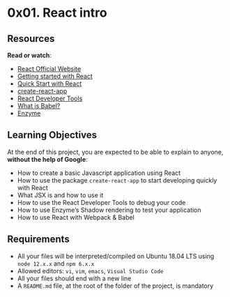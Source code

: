 # 0x01. React intro
## Resources
**Read or watch**:

* [React Official Website](https://react.dev)
* [Getting started with React](https://www.taniarascia.com/getting-started-with-react/)
* [Quick Start with React](https://react.dev/learn)
* [create-react-app](https://github.com/facebook/create-react-app)
* [React Developer Tools](https://chromewebstore.google.com/detail/react-developer-tools/fmkadmapgofadopljbjfkapdkoienihi)
* [What is Babel?](https://babeljs.io/docs/)
* [Enzyme](https://enzymejs.github.io/enzyme/docs/api/shallow.html)

## Learning Objectives
At the end of this project, you are expected to be able to explain to anyone, **without the help of Google**:

* How to create a basic Javascript application using React
* How to use the package `create-react-app` to start developing quickly with React
* What JSX is and how to use it
* How to use the React Developer Tools to debug your code
* How to use Enzyme’s Shadow rendering to test your application
* How to use React with Webpack & Babel

## Requirements
* All your files will be interpreted/compiled on Ubuntu 18.04 LTS using `node 12.x.x` and `npm 6.x.x`
* Allowed editors: `vi`, `vim`, `emacs`, `Visual Studio Code`
* All your files should end with a new line
* A `README.md` file, at the root of the folder of the project, is mandatory